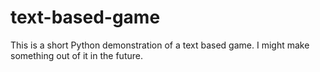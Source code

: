 # text-based-game
This is a short Python demonstration of a text based game. I might make something out of it in the future.
